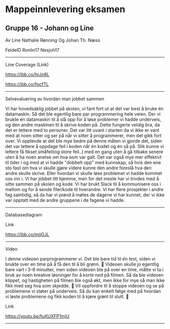 # Mappeinnlevering eksamen 
## Gruppe 16 - Johann og Line 


Av        Line Nathalie Rønning Og   Johan Th. Næss 

FeideID   Ronlin17                   Nesjoh17


----------------
Line Coverage (Link) 

https://ibb.co/hrJn8L

https://ibb.co/fpcfTL



---------------

Selvevaluering av hvordan man jobbet sammen

Vi har hovedsaklig jobbet på skolen, vi fant fort ut at det var best å bruke én datamaskin. Så det ble egentlig bare par programmering hele veien. Der vi brukte én datamaskin til å slå opp for å løse problemer vi hadde underveis, og den andre maskinen til å skrive koden på. 
Dette fungerte veldig bra, da det er lettere med to personer. Det var litt uvant i starten da vi ikke er vant med at noen sitter og ser på når vi sitter å programmerer, men det gikk fort over. 
Vi opplevde at det ble mye bedre på denne måten vi gjorde det, siden det var lettere å oppdage feil i koden når én kodet og én så på. Slik kunne vi lettere få fikset småfeil(og store feil..) med en gang uten å gå tilbake senere uten å ha noen anelse om hva som var galt. 
Det var også mye mer effektivt til tider i og med at vi hadde "dobbelt opp" med kunnskap, så hvis den ene sto fast om hva vi skulle gjøre videre kunne den andre foreslå hva den andre skulle skrive. Eller hvordan vi skulle løse problemet vi hadde kommet oss inn i. 
Vi har jobbet litt hjemme, men for det meste har vi trivdes med å sitte sammen på skolen og kode. Vi har brukt Slack til å kommunisere oss i mellom og for å sende filer/kode til hverandre. 
Vi har flere prosjekter i andre fag samtidig, så da har vi prøvd å møtes de dagene vi har kunnet, der vi ikke var opptatt med de andre gruppene i de fagene vi hadde. 

------------

Databasediagram

Link

https://ibb.co/mjjGJL

----------------
Video

I denne videoen parprogrammerer vi. Det ble bare tid til én test, siden vi brukte over en time på å få den til å bli grønn. :hankey: 
Videoen skulle jo egentlig bare vart i 3-8 minutter, men siden videoen ble på over en time, måtte vi ta i bruk av noen kreative løsninger for å korte ned på filmen. 
Så da ble videoen klippet, og hastigheten på filmen ble også økt, men ikke for mye så man ikke fikk med seg hva som skjedde. :construction_worker: 
Vil oppfordre til å stoppe videoen og se på problemene vi støter på underveis. Så du kan enkelt følge med på hvordan vi løste problemene og fikk koden til å kjøre grønt til slutt. :bug:  

Link

https://youtu.be/fuXUXFP1mjU

----------------


